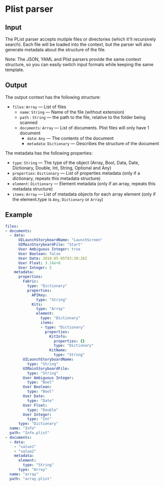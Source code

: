 # Plist parser

## Input

The PList parser accepts mutiple files or directories (which it'll recursively search). Each file will be loaded into the context, but the parser will also generate metadata about the structure of the file.

Note: The JSON, YAML and Plist parsers provide the same context structure, so you can easily switch input formats while keeping the same template.

## Output

The output context has the following structure:

 - `files`: `Array` — List of files
    - `name`: `String` — Name of the file (without extension)
    - `path` : `String` — the path to the file, relative to the folder being scanned
    - `documents`: `Array` — List of documents. Plist files will only have 1 document
       - `data`: `Any` — The contents of the document
       - `metadata`: `Dictionary` — Describes the structure of the document

The metadata has the following properties:

 - `type`: `String` — The type of the object (Array, Bool, Data, Date, Dictionary, Double, Int, String, Optional and Any)
 - `properties`: `Dictionary` — List of properties metadata (only if a dictionary, repeats this metadata structure)
 - `element`: `Dictionary` — Element metadata (only if an array, repeats this metadata structure)
 - `items`: `Array` — List of metadata objects for each array element (only if the element.type is `Any`, `Dictionary`
            or `Array`)

## Example

```yaml
files:
- documents:
  - data:
      UILaunchStoryboardName: "LaunchScreen"
      UIMainStoryboardFile: "Start"
      User Ambiguous Integer: true
      User Boolean: false
      User Date: 2018-05-05T03:39:26Z
      User Float: 3.14e+0
      User Integer: 5
    metadata:
      properties:
        Fabric:
          type: "Dictionary"
          properties:
            APIKey:
              type: "String"
            Kits:
              type: "Array"
              element:
                type: "Dictionary"
                items:
                - type: "Dictionary"
                  properties:
                    KitInfo:
                      properties: {}
                      type: "Dictionary"
                    KitName:
                      type: "String"
        UILaunchStoryboardName:
          type: "String"
        UIMainStoryboardFile:
          type: "String"
        User Ambiguous Integer:
          type: "Bool"
        User Boolean:
          type: "Bool"
        User Date:
          type: "Date"
        User Float:
          type: "Double"
        User Integer:
          type: "Int"
      type: "Dictionary"
  name: "Info"
  path: "Info.plist"
- documents:
  - data:
    - "value1"
    - "value2"
    metadata:
      element:
        type: "String"
      type: "Array"
  name: "array"
  path: "array.plist"
```
